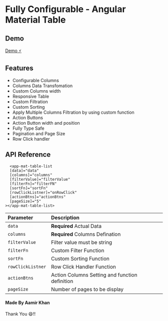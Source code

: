 # Fully Configurable - Angular Material Table

## Demo

[Demo ⚡️](https://stackblitz.com/edit/ck4y6t)

## Features

- Configurable Columns
- Columns Data Transfomation
- Custom Columns width
- Responsive Table
- Custom Filtration
- Custom Sorting
- Apply Multiple Columns Filtration by using custom function
- Action Buttons
- Action Button width and position
- Fully Type Safe
- Pagination and Page Size
- Row Click handler

## API Reference

```http
  <app-mat-table-list
  [data]="data"
  [columns]="columns"
  [filterValue]="filterValue"
  [filterFn]="filterFN"
  [sortFn]="sortFn"
  [rowClickListner]="onRowClick"
  [actionBtns]="actionBtns"
  [pageSize]="5"
></app-mat-table-list>

```

| Parameter         | Description                                    |
| :---------------- | :--------------------------------------------- |
| `data`            | **Required** Actual Data                       |
| `columns`         | **Required** Columns Defination                |
| `filterValue`     | Filter value must be string                    |
| `filterFn`        | Custom Filter Function                         |
| `sortFn`          | Custom Sorting Function                        |
| `rowClickListner` | Row Click Handler Function                     |
| `actionBtns`      | Action Columns Setting and function definition |
| `pageSize`        | Number of pages to be display                  |

#### Made By Aamir Khan

Thank You 😄!!
